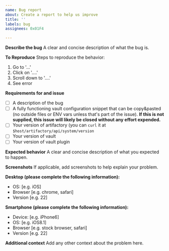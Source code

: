 ```yaml
---
name: Bug report
about: Create a report to help us improve
title: ''
labels: bug
assignees: 0x01F4

---
```


**Describe the bug**
A clear and concise description of what the bug is.

**To Reproduce**
Steps to reproduce the behavior:
1. Go to '...'
2. Click on '....'
3. Scroll down to '....'
4. See error

**Requirements for and issue**
- [ ] A description of the bug
- [ ] A fully functioning vault configuration snippet that can be copy&pasted (no outside files or ENV vars unless that's part of the issue). **If this is not supplied, this issue will likely be closed without any effort expended.**
- [ ] Your version of artifactory (you can `curl` it at `$host/artifactory/api/system/version`
- [ ] Your version of vault
- [ ] Your version of vault plugin

**Expected behavior**
A clear and concise description of what you expected to happen.

**Screenshots**
If applicable, add screenshots to help explain your problem.

**Desktop (please complete the following information):**
 - OS: [e.g. iOS]
 - Browser [e.g. chrome, safari]
 - Version [e.g. 22]

**Smartphone (please complete the following information):**
 - Device: [e.g. iPhone6]
 - OS: [e.g. iOS8.1]
 - Browser [e.g. stock browser, safari]
 - Version [e.g. 22]

**Additional context**
Add any other context about the problem here.
